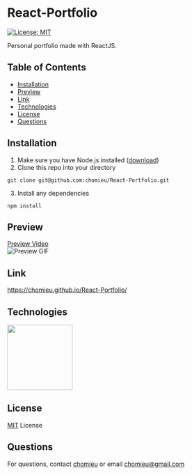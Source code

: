 # React-Portfolio
[![License: MIT](https://img.shields.io/badge/License-MIT-yellow.svg)](https://choosealicense.com/licenses/mit/)

Personal portfolio made with ReactJS.

## Table of Contents
* [Installation](#installation)
* [Preview](#preview)
* [Link](#link)
* [Technologies](#technologies)
* [License](#license)
* [Questions](#questions)
        
## Installation
1. Make sure you have Node.js installed ([download](https://nodejs.org/en/))
2. Clone this repo into your directory
```
git clone git@github.com:chomieu/React-Portfolio.git
```
3. Install any dependencies
```
npm install
```

## Preview
[Preview Video](https://drive.google.com/file/d/1ic0PJDqNIF6rFkz_e0fKBE66abfI7Slu/view)</br>
![Preview GIF](./preview.gif)

## Link
<https://chomieu.github.io/React-Portfolio/>

## Technologies
<img src="https://d23wxovozhm1zu.cloudfront.net/uploads/technologies/logos/big/20/original/renuo_technology_react-large.png?v=63748570849" width="150" />

## License
[MIT](./LICENSE) License

## Questions
For questions, contact [chomieu](https://github.com/chomieu) or email chomieu@gmail.com

